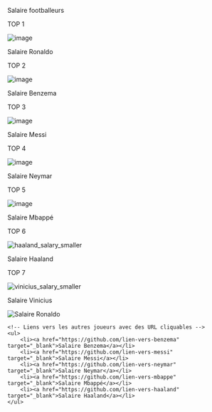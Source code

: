 Salaire footballeurs

TOP 1

![image](https://github.com/user-attachments/assets/a5d4b86f-101a-41c5-b819-5c6cd1fad798)

Salaire Ronaldo



TOP 2

![image](https://github.com/user-attachments/assets/d9c82f9e-85b4-4559-b769-27c6eb1ef995)

Salaire Benzema

TOP 3

![image](https://github.com/user-attachments/assets/0cc2b044-c248-4105-b776-e581b2afacd2)

Salaire Messi

TOP 4

![image](https://github.com/user-attachments/assets/8d895783-bdc1-475a-a4ac-c842050205d2)

Salaire Neymar

TOP 5

![image](https://github.com/user-attachments/assets/227c36c8-4cd3-43e8-99c8-a10a81fbfbd3)

Salaire Mbappé

TOP 6 

![haaland_salary_smaller](https://github.com/user-attachments/assets/30211aae-f579-4e29-9c8e-f9de18dfb7eb)


Salaire Haaland

TOP 7 

![vinicius_salary_smaller](https://github.com/user-attachments/assets/b834f262-1e9e-4d4d-9130-50c588949d91)

Salaire Vinicius

<!DOCTYPE html>
<html lang="fr">
<head>
    <meta charset="UTF-8">
    <meta name="viewport" content="width=device-width, initial-scale=1.0">
    <title>Salaires des footballeurs</title>
    <style>
        a {
            color: blue;
            text-decoration: underline;
        }
    </style>
</head>
<body>
    <!-- Affichage de l'image de Ronaldo -->
    <img src="https://github.com/user-attachments/assets/a5d4b86f-101a-41c5-b819-5c6cd1fad798" alt="Salaire Ronaldo">

    <!-- Liens vers les autres joueurs avec des URL cliquables -->
    <ul>
        <li><a href="https://github.com/lien-vers-benzema" target="_blank">Salaire Benzema</a></li>
        <li><a href="https://github.com/lien-vers-messi" target="_blank">Salaire Messi</a></li>
        <li><a href="https://github.com/lien-vers-neymar" target="_blank">Salaire Neymar</a></li>
        <li><a href="https://github.com/lien-vers-mbappe" target="_blank">Salaire Mbappé</a></li>
        <li><a href="https://github.com/lien-vers-haaland" target="_blank">Salaire Haaland</a></li>
    </ul>
</body>
</html>



      
   

